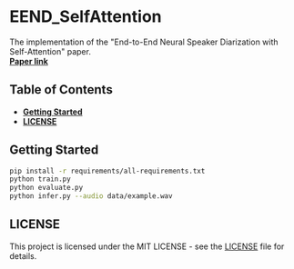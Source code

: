 # EEND_SelfAttention

The implementation of the "End-to-End Neural Speaker Diarization with Self-Attention" paper.  
[**Paper link**](https://arxiv.org/abs/1909.06247)

## Table of Contents

-   [**Getting Started**](#getting-started)
-   [**LICENSE**](#license)

## Getting Started

```bash
pip install -r requirements/all-requirements.txt
python train.py
python evaluate.py
python infer.py --audio data/example.wav
```

## LICENSE

This project is licensed under the MIT LICENSE - see the [LICENSE](./LICENSE) file for details.
